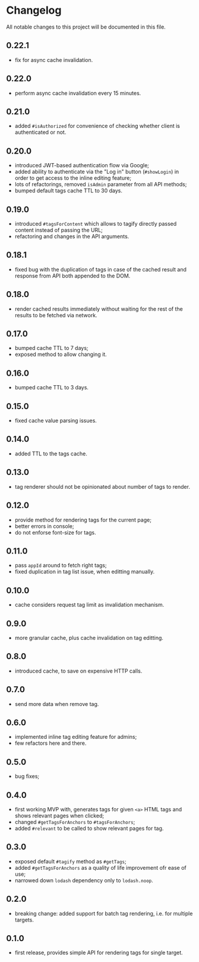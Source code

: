 # Changelog
All notable changes to this project will be documented in this file.

## 0.22.1
 - fix for async cache invalidation.

## 0.22.0
 - perform async cache invalidation every 15 minutes.

## 0.21.0
 - added `#isAuthorized` for convenience of checking whether client is authenticated or not.

## 0.20.0
 - introduced JWT-based authentication flow via Google;
 - added ability to authenticate via the "Log in" button (`#showLogin`) in order to get access to the inline editing feature;
 - lots of refactorings, removed `isAdmin` parameter from all API methods;
 - bumped default tags cache TTL to 30 days.

## 0.19.0
 - introduced `#tagsForContent` which allows to tagify directly passed content instead of passing the URL;
 - refactoring and changes in the API arguments.

## 0.18.1
 - fixed bug with the duplication of tags in case of the cached result and response from API both appended to the DOM.

## 0.18.0
 - render cached results immediately without waiting for the rest of the results to be fetched via network.

## 0.17.0
 - bumped cache TTL to 7 days;
 - exposed method to allow changing it.

## 0.16.0
 - bumped cache TTL to 3 days.

## 0.15.0
 - fixed cache value parsing issues.

## 0.14.0
 - added TTL to the tags cache.

## 0.13.0
 - tag renderer should not be opinionated about number of tags to render.

## 0.12.0
 - provide method for rendering tags for the current page;
 - better errors in console;
 - do not enforse font-size for tags.

## 0.11.0
 - pass `appId` around to fetch right tags;
 - fixed duplication in tag list issue, when editting manually.

## 0.10.0
 - cache considers request tag limit as invalidation mechanism.

## 0.9.0
 - more granular cache, plus cache invalidation on tag editting.

## 0.8.0
 - introduced cache, to save on expensive HTTP calls.

## 0.7.0
 - send more data when remove tag.

## 0.6.0
 - implemented inline tag editing feature for admins;
 - few refactors here and there.

## 0.5.0
 - bug fixes;

## 0.4.0
 - first working MVP with, generates tags for given `<a>` HTML tags and shows relevant pages when clicked;
 - changed `#getTagsForAnchors` to `#tagsForAnchors`;
 - added `#relevant` to be called to show relevant pages for tag.

## 0.3.0
 - exposed default `#tagify` method as `#getTags`;
 - added `#getTagsForAnchors` as a quality of life improvement ofr ease of use;
 - narrowed down `lodash` dependency only to `lodash.noop`.

## 0.2.0
 - breaking change: added support for batch tag rendering, i.e. for multiple targets.

## 0.1.0
 - first release, provides simple API for rendering tags for single target.